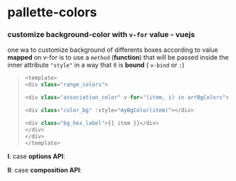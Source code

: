 # pallette-colors

### customize background-color with `v-for` value - vuejs

one wa to customize background of differents boxes according to value **mapped** on v-for is to use a `method` (**function**) that will be passed inside the inner attribute `"style"` in a way that it is **bound** ( `v-bind` or `:`)

> ```js
> <template>
> <div class="range_colors">
>
> <div class="association_color" v-for="(item, i) in arrBgColors">
>
> <div class="color_bg" :style="myBgColor(item)"></div>
>
> <div class="bg_hex_label">{{ item }}</div>
> </div>
> </div>
> </template>
> ```

**I**: case **options API**:

<script>
    export default: {
data: {
return {
count:0;
}
},
methods: {
    /*this here*/
myBgColor(item) { 
return { backgroundColor: item }
}
}
}
</script>

**II**: case **composition API**:

<script setup>
    import {ref} from "vue"

    const count= ref(0)

// this here
    function function myBgColor(item) { 
  return { backgroundColor: item }
}
</script>
